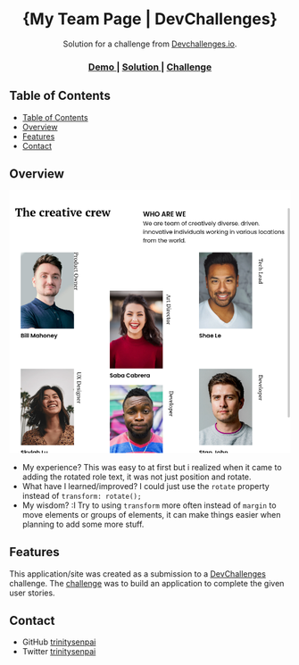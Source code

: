 <h1 align="center">{My Team Page | DevChallenges}</h1>

<div align="center">
   Solution for a challenge from  <a href="http://devchallenges.io" target="_blank">Devchallenges.io</a>.
</div>

<div align="center">
  <h3>
    <a href="https://{your-demo-link.your-domain}">
      Demo
    </a>
    <span> | </span>
    <a href="https://{your-url-to-the-solution}">
      Solution
    </a>
    <span> | </span>
    <a href="https://devchallenges.io/challenges/hhmesazsqgKXrTkYkt0U">
      Challenge
    </a>
  </h3>
</div>

<!-- TABLE OF CONTENTS -->

## Table of Contents

- [Table of Contents](#table-of-contents)
- [Overview](#overview)
- [Features](#features)
- [Contact](#contact)

<!-- OVERVIEW -->

## Overview

![screenshot](/screenshot.png)

- My experience?
  This was easy to at first but i realized when it came to adding the rotated role text,
  it was not just position and rotate. 
- What have I learned/improved?
  I could just use the `rotate` property instead of `transform: rotate();`
- My wisdom? :I
  Try to using `transform` more often instead of `margin` to move elements or groups of elements, it can make things easier when planning to add some more stuff. 
## Features
<!-- List the features of your application or follow the template. Don't share the figma file here :) -->

This application/site was created as a submission to a [DevChallenges](https://devchallenges.io/challenges) challenge. The [challenge](https://devchallenges.io/challenges/hhmesazsqgKXrTkYkt0U) was to build an application to complete the given user stories.

## Contact

- GitHub [trinitysenpai](https://github.com/trinitysenpai)
- Twitter [trinitysenpai](https://twitter.com/trinitysenpai)